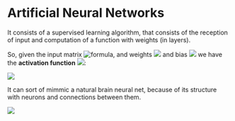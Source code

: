 # Artificial Neural Networks

It consists of a supervised learning algorithm, that consists of the reception of input and computation of a function with weights (in layers).

So, given the input matrix ![formula](https://render.githubusercontent.com/render/math?math=X), and weights <img src="https://render.githubusercontent.com/render/math?math=\mathbf{W} = \{w_j\}_{j=1}^N"> and bias 
<img src="https://render.githubusercontent.com/render/math?math=w_0"> we have the **activation function** <img src="https://render.githubusercontent.com/render/math?math=g: \mathbb{R}^{N+1} \rightarrow \mathbb{R}^M">:

<img src="https://render.githubusercontent.com/render/math?math=\hat{y} = g( w_0 + X^T W )">

It can sort of mimmic a natural brain neural net, because of its structure with neurons and connections between them.

<img src="https://render.githubusercontent.com/render/math?math=e^{i \pi} = -1">